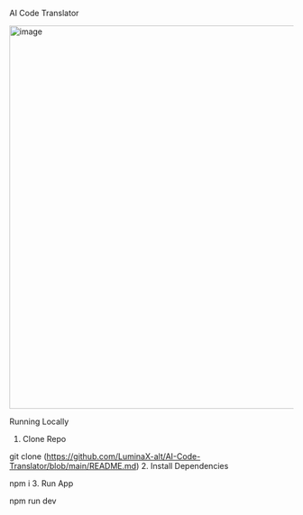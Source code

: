 AI Code Translator

<img width="1185" height="681" alt="image" src="https://github.com/user-attachments/assets/f2e01762-61c5-4153-956b-81196b4f0d63" />

Running Locally
1. Clone Repo

git clone (https://github.com/LuminaX-alt/AI-Code-Translator/blob/main/README.md)
2. Install Dependencies

npm i
3. Run App

npm run dev
